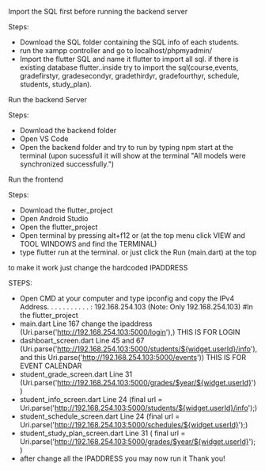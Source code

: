 Import the SQL first before running the backend server

Steps:
- Download the SQL folder containing the SQL info of each students.
- run the xampp controller and go to localhost/phpmyadmin/
- Import the flutter SQL and name it flutter to import all sql. if there is existing database flutter..inside try to import the sql(course,events, gradefirstyr, gradesecondyr, gradethirdyr, gradefourthyr, schedule, students, study_plan).



Run the backend Server

Steps:
- Download the backend folder
- Open VS Code
- Open the backend folder and try to run by typing npm start at the terminal (upon sucessfull it will show at the terminal "All models were synchronized successfully.")



Run the frontend

Steps:
- Download the flutter_project
- Open Android Studio
- Open the flutter_project
- Open terminal by pressing alt+f12 or (at the top menu click VIEW and TOOL WINDOWS and find the TERMINAL)
- type flutter run at the terminal. or just click the Run (main.dart) at the top


to make it work just change the hardcoded IPADDRESS

STEPS:
- Open CMD at your computer and type ipconfig and copy the IPv4 Address. . . . . . . . . . . : 192.168.254.103 (Note: Only 192.168.254.103)
#In the flutter_project
- main.dart Line 167 change the ipaddress (Uri.parse('http://192.168.254.103:5000/login'),)  THIS IS FOR LOGIN
- dashboart_screen.dart Line 45 and 67 (Uri.parse('http://192.168.254.103:5000/students/${widget.userId}/info'), and this Uri.parse('http://192.168.254.103:5000/events')) THIS IS FOR EVENT CALENDAR
- student_grade_screen.dart Line 31 (Uri.parse('http://192.168.254.103:5000/grades/$year/${widget.userId}'))
- student_info_screen.dart Line 24 (final url = Uri.parse('http://192.168.254.103:5000/students/${widget.userId}/info');)
- student_schedule_screen.dart Line 24 (final url = Uri.parse('http://192.168.254.103:5000/schedules/${widget.userId}');)
- student_study_plan_screen.dart Line 31 ( final url = Uri.parse('http://192.168.254.103:5000/grades/$year/${widget.userId}');)
- after change all the IPADDRESS you may now run it Thank you!
